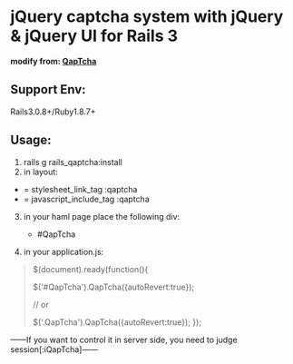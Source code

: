 jQuery captcha system with jQuery & jQuery UI for Rails 3
=========================================================

__modify from: [QapTcha](http://www.myjqueryplugins.com/QapTcha "QapTcha")__

Support Env:
------------
Rails3.0.8+/Ruby1.8.7+

Usage:
------

1. rails g rails_qaptcha:install
2. in layout:
  * = stylesheet_link_tag :qaptcha
  * = javascript_include_tag :qaptcha
3. in your haml page place the following div:

    * #QapTcha

4. in your application.js:

>$(document).ready(function(){
>
>    $('#QapTcha').QapTcha({autoRevert:true});
>
>    // or
>
>    $('.QapTcha').QapTcha({autoRevert:true});
>});

——If you want to control it in server side, you need to judge session[:iQapTcha]——